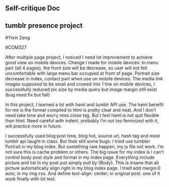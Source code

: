 ## Self-critique Doc

## tumblr presence project

#Yixin Zeng

#COM327

After multiple page project, I noticed I need lot improvement to achieve good view on mobile devices. 
     Change I made for mobile devices:
     In menu part (all 4 pages), the front size will be decrease, so user will not fell uncomfortable with large menu bar occupied at front of page. 
     Portrait size decrease in index, contact part when use on mobile devices.
     The media link images supposed to be small and crowed into 1 line on mobile devices, I successfully reduced pic size by media query but image margin still exist (bug need fix but fail) 

In this project, I learned a lot with haml and tumblr API use. The haml benefit for me is the format compiled to html is pretty clear and neat. And I don’t need take time and worry miss close tag. But I feel haml is not quit flexible than html. Need careful with indent, probably I’m not too feminized with it, will practice more in future.

I successfully used blog post time, blog hot, source url, hash tag and most tumblr api taught in class. But their still some bugs:
I tried use tumbler Portrait in my blog index. But something rare happen, my js file not work. I’m not sure this is cache problem or others. 
The big issue for my index is I can’t control body post style and format in my index page. Everything include picture and list in my post just simply pull by {Body}. This is insane that all picture automatically align right in my blog index page. I tried add margin:0 auto; in my img css. And define text-align: center;  in original post. one of it work finally with lot test.

